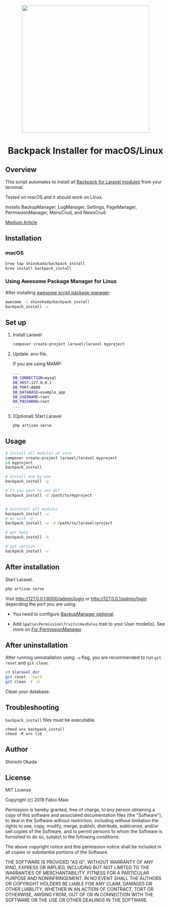 <p align="center">
<img width="400" src="https://raw.githubusercontent.com/shinokada/backpack_install/main/images/backpack-install.png" />
</p>
<h1  align="center">Backpack Installer for macOS/Linux</h1>

## Overview

This script automates to install all [Backpack for Laravel modules](https://backpackforlaravel.com/docs/4.1/installation) from your terminal.

Tested on macOS and it should work on Linux.

Installs BackupManager, LogManager, Settings, PageManager, PermissionManager, MenuCrud, and NewsCrud.

[Medium Article](https://codeburst.io/installing-backpack-for-laravel-modules-with-a-line-of-command-eda01d72639f)

## Installation

### macOS

```sh
brew tap shinokada/backpack_install
brew install backpack_install
```

### Using Awesome Package Manager for Linux

After installing [awesome script package manager](https://github.com/shinokada/awesome):

```sh
awesome -i shinokada/backpack_install
backpack_install -v
```

## Set up

1. Install Laravel

   ```sh
   composer create-project laravel/laravel myproject
   ```

2. Update .env file.

   If you are using MAMP:

   ```sh
   ...
   DB_CONNECTION=mysql
   DB_HOST=127.0.0.1
   DB_PORT=8889
   DB_DATABASE=example_app
   DB_USERNAME=root
   DB_PASSWORD=root
   ...
   ```

3. (Optional) Start Laravel

   ```sh
   php artisan serve
   ```

## Usage

```sh
# Install all modules at once
composer create-project laravel/laravel myproject
cd myproject
backpack_install

# Install one by one
backpack_install -p

# If you want to set dir
backpack_install -d /path/to/myproject


# Uninstall all modules
backpack_install -u
# or with -d
backpack_install -u -d /path/to/laravel/project

# get help
backpack_install -h

# get version
backpack_install -v
```

## After installation

Start Laravel.

```sh
php artisan serve
```

Visit http://127.0.0.1:8000/admin/login or http://127.0.0.1/admin/login depending the port you are using.


- You need to configure [BackupManager optional](https://github.com/Laravel-Backpack/BackupManager#install).

- Add `Spatie\Permission\Traits\HasRoles` trait to your User model(s). See more on [For PermissionManager](https://github.com/Laravel-Backpack/PermissionManager#install).

## After uninstallation

After running uninstallation using `-u` flag, you are recommended to run `git reset` and `git clean`.

```sh
cd $laravel_dir
git reset --hard
git clean -f -d
```

Clean your database.

## Troubleshooting

`backpack_install` files must be executable.

```teminal
chmod u+x backpack_install
chmod -R u+x lib
```

## Author

Shinichi Okada

## License

MIT License

Copyright (c) 2018 Fábio Maia

Permission is hereby granted, free of charge, to any person obtaining a copy
of this software and associated documentation files (the "Software"), to deal
in the Software without restriction, including without limitation the rights
to use, copy, modify, merge, publish, distribute, sublicense, and/or sell
copies of the Software, and to permit persons to whom the Software is
furnished to do so, subject to the following conditions:

The above copyright notice and this permission notice shall be included in all
copies or substantial portions of the Software.

THE SOFTWARE IS PROVIDED "AS IS", WITHOUT WARRANTY OF ANY KIND, EXPRESS OR
IMPLIED, INCLUDING BUT NOT LIMITED TO THE WARRANTIES OF MERCHANTABILITY,
FITNESS FOR A PARTICULAR PURPOSE AND NONINFRINGEMENT. IN NO EVENT SHALL THE
AUTHORS OR COPYRIGHT HOLDERS BE LIABLE FOR ANY CLAIM, DAMAGES OR OTHER
LIABILITY, WHETHER IN AN ACTION OF CONTRACT, TORT OR OTHERWISE, ARISING FROM,
OUT OF OR IN CONNECTION WITH THE SOFTWARE OR THE USE OR OTHER DEALINGS IN THE
SOFTWARE.
